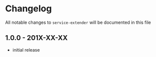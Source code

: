 # Changelog

All notable changes to `service-extender` will be documented in this file

## 1.0.0 - 201X-XX-XX

- initial release
